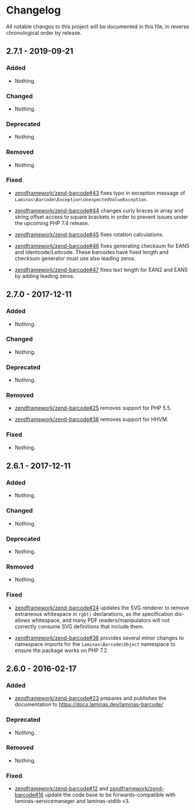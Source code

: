 # Changelog

All notable changes to this project will be documented in this file, in reverse chronological order by release.

## 2.7.1 - 2019-09-21

### Added

- Nothing.

### Changed

- Nothing.

### Deprecated

- Nothing.

### Removed

- Nothing.

### Fixed

- [zendframework/zend-barcode#43](https://github.com/zendframework/zend-barcode/pull/43) fixes typo in exception message of `Laminas\Barcode\Exception\UnexpectedValueException`.

- [zendframework/zend-barcode#44](https://github.com/zendframework/zend-barcode/pull/44) changes
  curly braces in array and string offset access to square brackets
  in order to prevent issues under the upcoming PHP 7.4 release.

- [zendframework/zend-barcode#45](https://github.com/zendframework/zend-barcode/pull/45) fixes
  rotation calculations.

- [zendframework/zend-barcode#46](https://github.com/zendframework/zend-barcode/pull/46) fixes
  generating checksum for EAN5 and Identcode/Leitcode. These barcodes
  have fixed length and checksum generator must use also leading zeros. 

- [zendframework/zend-barcode#47](https://github.com/zendframework/zend-barcode/pull/47) fixes
  text length for EAN2 and EAN5 by adding leading zeros.

## 2.7.0 - 2017-12-11

### Added

- Nothing.

### Changed

- Nothing.

### Deprecated

- Nothing.

### Removed

- [zendframework/zend-barcode#25](https://github.com/zendframework/zend-barcode/pull/25) removes support
  for PHP 5.5.

- [zendframework/zend-barcode#38](https://github.com/zendframework/zend-barcode/pull/38) removes support
  for HHVM.

### Fixed

- Nothing.

## 2.6.1 - 2017-12-11

### Added

- Nothing.

### Changed

- Nothing.

### Deprecated

- Nothing.

### Removed

- Nothing.

### Fixed

- [zendframework/zend-barcode#24](https://github.com/zendframework/zend-barcode/pull/24) updates the SVG
  renderer to remove extraneous whitespace in `rgb()` declarations, as the
  specification dis-allows whitespace, and many PDF readers/manipulators will
  not correctly consume SVG definitions that include them.

- [zendframework/zend-barcode#36](https://github.com/zendframework/zend-barcode/pull/36) provides several
  minor changes to namespace imports for the `Laminas\Barcode\Object` namespace to
  ensure the package works on PHP 7.2.

## 2.6.0 - 2016-02-17

### Added

- [zendframework/zend-barcode#23](https://github.com/zendframework/zend-barcode/pull/23) prepares and
  publishes the documentation to https://docs.laminas.dev/laminas-barcode/

### Deprecated

- Nothing.

### Removed

- Nothing.

### Fixed

- [zendframework/zend-barcode#12](https://github.com/zendframework/zend-barcode/pull/12) and
  [zendframework/zend-barcode#16](https://github.com/zendframework/zend-barcode/pull/16) update the code
  base to be forwards-compatible with laminas-servicemanager and laminas-stdlib v3.
